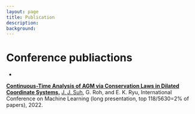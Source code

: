 ```yaml
---
layout: page
title: Publication
description: 
background: 
---
```



# Conference publiactions

- 
[**Continuous-Time Analysis of AGM via Conservation Laws in Dilated Coordinate Systems.**](https://proceedings.mlr.press/v162/suh22a.html) <u>J. J. Suh</u>, G. Roh, and E. K. Ryu, International Conference on Machine Learning (long presentation, top 118/5630=2% of papers), 2022.